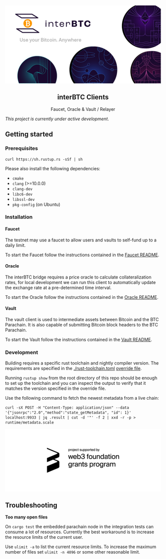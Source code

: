 <p align="center">
  <a href="https://github.com/interlay/interbtc-clients">
    <img alt="interBTC Clients" src="media/banner.jpg">
  </a>
  <h2 align="center">interBTC Clients</h2>

  <p align="center">
    Faucet, Oracle & Vault / Relayer
  </p>
</p>

_This project is currently under active development_.

## Getting started

### Prerequisites

```
curl https://sh.rustup.rs -sSf | sh
```

Please also install the following dependencies:

- `cmake`
- `clang` (>=10.0.0)
- `clang-dev`
- `libc6-dev`
- `libssl-dev`
- `pkg-config` (on Ubuntu)

### Installation

#### Faucet

The testnet may use a faucet to allow users and vaults to self-fund up to a daily limit.

To start the Faucet follow the instructions contained in the [Faucet README](./faucet/README.md).

#### Oracle

The interBTC bridge requires a price oracle to calculate collateralization rates, for local development we can run this client
to automatically update the exchange rate at a pre-determined time interval.

To start the Oracle follow the instructions contained in the [Oracle README](./oracle/README.md).

#### Vault

The vault client is used to intermediate assets between Bitcoin and the BTC Parachain.
It is also capable of submitting Bitcoin block headers to the BTC Parachain.

To start the Vault follow the instructions contained in the [Vault README](./vault/README.md).

### Development

Building requires a specific rust toolchain and nightly compiler version. The
requirements are specified in the [./rust-toolchain.toml](./rust-toolchain.toml)
[override file](https://rust-lang.github.io/rustup/overrides.html#the-toolchain-file).

Running `rustup show` from the root directory of this repo should be enough to
set up the toolchain and you can inspect the output to verify that it matches
the version specified in the override file.

Use the following command to fetch the newest metadata from a live chain:

```shell
curl -sX POST -H "Content-Type: application/json" --data '{"jsonrpc":"2.0","method":"state_getMetadata", "id": 1}' localhost:9933 | jq .result | cut -d '"' -f 2 | xxd -r -p > runtime/metadata.scale
```

<p align="center">
  <a href="https://web3.foundation/grants/">
    <img src="media/web3_grants.png">
  </a>
</p>

## Troubleshooting

**Too many open files**

On `cargo test` the embedded parachain node in the integration tests can consume a lot of resources. Currently the best workaround is to increase the resource limits of the current user.

Use `ulimit -a` to list the current resource limits. To increase the maximum number of files set `ulimit -n 4096` or some other reasonable limit. 
